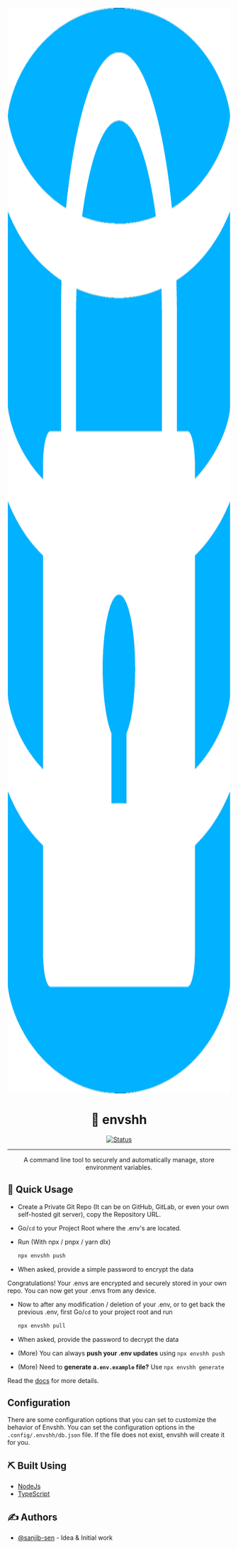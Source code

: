 <p align="center">
  <a href="" rel="noopener">
 <img width="2284px" height="2448px" src="/docs/src/assets/logo_blue.png" alt="envshh"></a>
</p>

<h1 align="center">🤫 envshh</h1>

<div align="center">

[![Status](https://img.shields.io/badge/status-active-success.svg)]()

</div>

---

<p align="center"> A command line tool to securely and automatically manage, store environment variables.
    <br>
</p>

## 🧐 Quick Usage

- Create a Private Git Repo (It can be on GitHub, GitLab, or even your own self-hosted git server), copy the Repository URL.
- Go/`cd` to your Project Root where the .env's are located.
- Run (With npx / pnpx / yarn dlx)

  ```sh
  npx envshh push
  ```

- When asked, provide a simple password to encrypt the data

Congratulations! Your .envs are encrypted and securely stored in your own repo. You can now get your .envs from any device.

- Now to after any modification / deletion of your .env, or to get back the previous .env, first Go/`cd` to your project root and run

  ```sh
  npx envshh pull
  ```

- When asked, provide the password to decrypt the data

- (More) You can always **push your .env updates** using `npx envshh push`
- (More) Need to **generate a`.env.example` file?** Use `npx envshh generate`

Read the [docs](https://sanjib-sen.github.io/envshh/) for more details.

## Configuration

There are some configuration options that you can set to customize the behavior of Envshh. You can set the configuration options in the `.config/.envshh/db.json` file. If the file does not exist, envshh will create it for you.

## ⛏️ Built Using

- [NodeJs](https://nodejs.org/en/)
- [TypeScript](https://www.typescriptlang.org/)

## ✍️ Authors

- [@sanjib-sen](https://github.com/sanjib-sen) - Idea & Initial work
